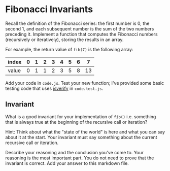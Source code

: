 # Fibonacci Invariants

Recall the definition of the Fibonacci series: the first number is 0, the second
1, and each subsequent number is the sum of the two numbers preceding it.
Implement a function that computes the Fibonacci numbers (recursively or
iteratively), storing the results in an array.

For example, the return value of `fib(7)` is the following array:

| index |  0  |  1  |  2  |  3  |  4  |  5  |  6  |  7  |
| ----- | --- | --- | --- | --- | --- | --- | --- | --- |
| value |  0  |  1  |  1  |  2  |  3  |  5  |  8  |  13 |

Add your code in `code.js`. Test your new function; I've provided some basic
testing code that uses [jsverify](https://jsverify.github.io/) in
`code.test.js`.

## Invariant

What is a good invariant for your implementation of `fib()` i.e. something that
is always true at the beginning of the recursive call or iteration?

Hint: Think about what the "state of the world" is here and what you can say
about it at the start. Your invariant must say something about the current
recursive call or iteration.

Describe your reasoning and the conclusion you've come to. Your reasoning is the
most important part. You do not need to prove that the invariant is correct. Add
your answer to this markdown file.
